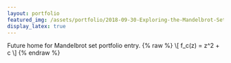 ```yaml
---
layout: portfolio
featured_img: /assets/portfolio/2018-09-30-Exploring-the-Mandelbrot-Set/mandelbrot.jpg
display_latex: true
---
```

Future home for Mandelbrot set portfolio entry.
{% raw %}
\\[ f_c(z) = z^2 + c \\]
{% endraw %}
